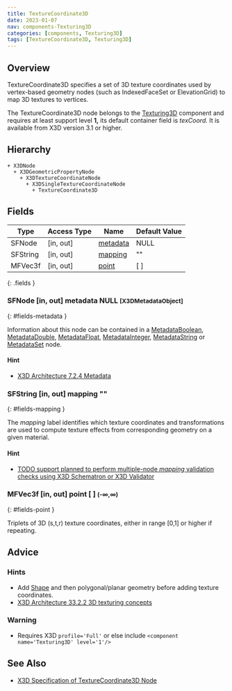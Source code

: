 ```yaml
---
title: TextureCoordinate3D
date: 2023-01-07
nav: components-Texturing3D
categories: [components, Texturing3D]
tags: [TextureCoordinate3D, Texturing3D]
---
```

<style>
.post h3 {
  word-spacing: 0.2em;
}
</style>

## Overview

TextureCoordinate3D specifies a set of 3D texture coordinates used by vertex-based geometry nodes (such as IndexedFaceSet or ElevationGrid) to map 3D textures to vertices.

The TextureCoordinate3D node belongs to the [Texturing3D](/x_ite/components/overview/#texturing3d) component and requires at least support level **1,** its default container field is *texCoord.* It is available from X3D version 3.1 or higher.

## Hierarchy

```
+ X3DNode
  + X3DGeometricPropertyNode
    + X3DTextureCoordinateNode
      + X3DSingleTextureCoordinateNode
        + TextureCoordinate3D
```

## Fields

| Type | Access Type | Name | Default Value |
| ---- | ----------- | ---- | ------------- |
| SFNode | [in, out] | [metadata](#fields-metadata) | NULL  |
| SFString | [in, out] | [mapping](#fields-mapping) | "" |
| MFVec3f | [in, out] | [point](#fields-point) | [ ] |
{: .fields }

### SFNode [in, out] **metadata** NULL <small>[X3DMetadataObject]</small>
{: #fields-metadata }

Information about this node can be contained in a [MetadataBoolean](/x_ite/components/core/metadataboolean/), [MetadataDouble](/x_ite/components/core/metadatadouble/), [MetadataFloat](/x_ite/components/core/metadatafloat/), [MetadataInteger](/x_ite/components/core/metadatainteger/), [MetadataString](/x_ite/components/core/metadatastring/) or [MetadataSet](/x_ite/components/core/metadataset/) node.

#### Hint

- [X3D Architecture 7.2.4 Metadata](https://www.web3d.org/specifications/X3Dv4/ISO-IEC19775-1v4-IS/Part01/components/core.html#Metadata)

### SFString [in, out] **mapping** ""
{: #fields-mapping }

The *mapping* label identifies which texture coordinates and transformations are used to compute texture effects from corresponding geometry on a given material.

#### Hint

- [TODO support planned to perform multiple-node *mapping* validation checks using X3D Schematron or X3D Validator](https://savage.nps.edu/X3dValidator)

### MFVec3f [in, out] **point** [ ] <small>(-∞,∞)</small>
{: #fields-point }

Triplets of 3D (s,t,r) texture coordinates, either in range [0,1] or higher if repeating.

## Advice

### Hints

- Add [Shape](/x_ite/components/shape/shape/) and then polygonal/planar geometry before adding texture coordinates.
- [X3D Architecture 33.2.2 3D texturing concepts](https://www.web3d.org/specifications/X3Dv4/ISO-IEC19775-1v4-IS/Part01/components/texture3D.html#3DTextureconcepts)

### Warning

- Requires X3D `profile='Full'` or else include `<component name='Texturing3D' level='1'/>`

## See Also

- [X3D Specification of TextureCoordinate3D Node](https://www.web3d.org/documents/specifications/19775-1/V4.0/Part01/components/texture3D.html#TextureCoordinate3D)
